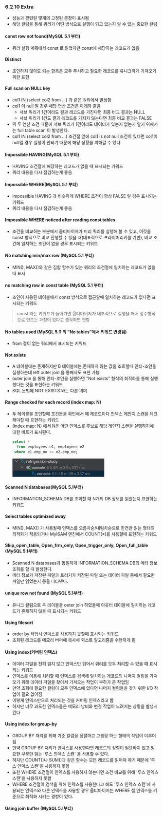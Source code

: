 ### 6.2.10 Extra
- 성능과 관련된 몇개의 고정된 문장이 표시됨
- 해당 컬럼을 통해 쿼리가 어떤 방식으로 실행이 되고 있는지 알 수 있는 중요한 컬럼  


#### **const row not found(MySQL 5.1 부터)**
- 쿼리 실행 계획에서 const 로 읽었지만 const에 해당하는 레코드가 없음


#### **Distinct**
- 조인하지 않아도 되는 항목은 모두 무시하고 필요한 레코드를 유니크하게 가져오기 위한 표현


#### **Full scan on NULL key**
- col1 IN (select  col2 from ...) 과 같은 쿼리에서 발생함
- col1 이 null 일 경우 해당 연산 조건은 아래와 같음
  - 서브 쿼리가 1건이라도 결과 레코드를 가진다면 최종 비교 결과는 NULL
  - 서브 쿼리가 1건도 결과 레코드를 가지지 않는다면 최종 비교 결과는 FALSE
- 위 두 연산 조건 때문에 서브 쿼리가 1건이라도 데이터가 있는지 없는지 알기 위해서는 full table scan 이 발생한다.
- col1 IN (select  col2 from ...) 조건절 앞에 col1 is not null 조건이 있다면 col1이 null일 경우 실행이 안되기 때문에 해당 상황을 피해갈 수 있다.


#### **Impossible HAVING(MySQL 5.1 부터)**
- HAVING 조건절에 해당하는 레코드가 없을 때 표시되는 키워드
- 쿼리 내용을 다시 점검하는게 좋음

#### **Impossible WHERE(MySQL 5.1 부터)**
- Impossible HAVING 과 비슷하게 WHERE 조건이 항상 FALSE 일 경우 표시되는 키워드
- 쿼리 내용을 다시 점검하는게 좋음

#### **Impossible WHERE noticed after reading const tables**
- 조건을 비교하는 부분에서 옵티마이저가 미리 쿼리를 실행해 볼 수 있고, 이것을 const 방식으로 비교 진행할 수 있을 때(대표적으로 프라이머리키를 기반), 비교 조건에 일치하는 조건이 없을 경우 표시되는 키워드
  
#### **No matching min/max row (MySQL 5.1 부터)**
- MIN(), MAX()와 같은 집합 함수가 있는 쿼리의 조건절에 일치하는 레코드가 없을 때 표시

#### **no matching row in const table (MySQL 5.1 부터)**
- 조인이 사용된 테이블에서 const 방식으로 접근할때 일치하는 레코드가 없다면 표시되는 키워드
  
> const 라는 키워드가 들어가면 옵티마이저가 내부적으로 실행을 해서 상수형식으로 만드는 과정이 있다고 생각하면 편함

#### **No tables used (MySQL 5.0 의 "No tables"에서 키워드 변경됨)**
- from 절이 없는 쿼리에서 표시되는 키워드

#### **Not exists**
- A 테이블에는 존재하지만 B 테이블에는 존재하지 않는 값을 조회할때 안티-조인을 실행하는데 left outer join 을 통해서도 표현 가능
- outer join 을 통해 안티-조인을 실행하면 "Not exists" 형식의 최적화를 통해 실행했다는 것을 표현하는 키워드
- SQL 문법에 NOT EXISTS 와는 다른 의미

#### **Range checked for each record (index map: N)**
- 두 테이블을 조인할때 조건문을 확인해서 매 레코드마다 인덱스 레인지 스캔을 체크해야할 때 표현하는 키워드
- (index map: N) 에서 N은 어떤 인덱스를 후보로 해당 레인지 스캔을 실행하지에 대한 비트가 표시된다.
  ```sql
  select *
    from employees e1, employees e2
   where e1.emp_no <= e2.emp_no;
  ```
  ![어마어마한 시간...](./img/pic1.png)

#### **Scanned N databases(MySQL 5.1부터)**
- INFORMATION_SCHEMA DB를 조회할 때 N개의 DB 정보를 읽었는지 표현하는 키워드

#### **Select tables optimized away**
- MIN(), MAX() 가 사용될때 인덱스를 오름차순/내림차순으로 한건만 읽는 형태의 최적화가 적용되거나 MyISAM 엔진에서 COUNT(*)를 사용할때 표현하는 키워드

#### **Skip_open_table, Open_frm_only, Open_trigger_only, Open_full_table (MySQL 5.1부터)**
- Scanned N databases과 동일하게 INFORMATION_SCHEMA DB의 메타 정보 조회를 할 때 발생한다.
- 메타 정보가 저장된 파일과 트리거가 저장된 파일 또는 데이터 파일 중에서 필요한 파일만 읽었는지 등을 나타낸다.

#### **unique row not found (MySQL 5.1부터)**
- 유니크 컬럼으로 두 테이블을 outer join 하였을때 아웃터 테이블에 일치하는 레코드가 존재하지 않을 때 표시되는 키워드

#### **Using filesort**
- order by 작업시 인덱스를 사용하지 못할때 표시되는 키워드
- 조회된 레코드를 메모리 버퍼에 복사해 퀵소트 알고리즘을 수행하게 됨

#### **Using index(커버링 인덱스)**
- 데이터 파일을 전혀 읽지 않고 인덱스만 읽어서 쿼리를 모두 처리할 수 있을 때 표시되는 키워드
- 인덱스를 이용해 처리할 때 인덱스를 검색해 일치하는 레코드의 나머지 컬럼을 가져오기 위해 데이터 파일을 찾아서 가져오는 작업이 부하가 큰 작업임
- 만약 조회에 필요한 컬럼이 모두 인덱스에 있다면 나머지 컬럼들을 찾기 위한 I/O 작업이 필요 없어짐
- 이렇게 인덱스만으로 처리되는 것을 커버링 인덱스라고 함
- 하지만 너무 과도한 인덱스들은 메모리 낭비와 변경 작업이 느려지는 상황을 발생시킨다

#### **Using index for group-by**
- GROUP BY 처리를 위해 기준 칼럼을 정렬하고 그룹핑 하는 형태의 작업이 이루어짐
- 만약 GROUP BY 처리가 인덱스를 사용한다면 레코드의 정렬이 필요하지 않고 필요한 부분만 읽는 '루스 인덱스 스캔' 을 사용할 수 있다. 
- 하지만 COUNT()나 SUM()과 같은 함수는 모든 레코드를 읽어야 하기 때문에 '루스 인덱스 스캔'을 사용하지 못함
- 또한 WHERE  조건절이 인덱스를 사용하지 않는다면 조건 비교를 위해 '루스 인덱스 스캔'을 사용하지 못함
- WHERE 조건절이 검색을 위해 인덱스를 사용한다고 해도 '루스 인덱스 스캔'에 사용되는 인덱스와 다른 인덱스를 사용할 경우 옵티마이저는 WHERE 절 인덱스를 키준으로 최적화 시키는 경향이 있다.

#### **Using join buffer (MySQL 5.1부터)**